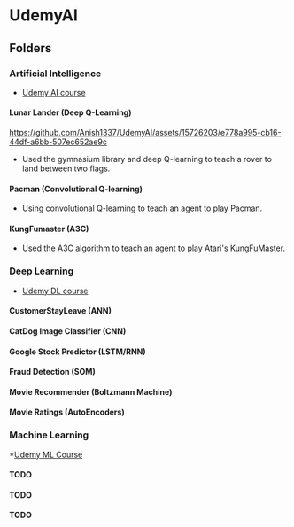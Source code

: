 # UdemyAI
## Folders
### Artificial Intelligence
* [Udemy AI course](https://www.udemy.com/course/artificial-intelligence-az/?couponCode=OF53124)
#### Lunar Lander (Deep Q-Learning)
https://github.com/Anish1337/UdemyAI/assets/15726203/e778a995-cb16-44df-a6bb-507ec652ae9c
* Used the gymnasium library and deep Q-learning to teach a rover to land between two flags.
#### Pacman (Convolutional Q-learning)
* Using convolutional Q-learning to teach an agent to play Pacman.
#### KungFumaster (A3C)
* Used the A3C algorithm to teach an agent to play Atari's KungFuMaster.
### Deep Learning
* [Udemy DL course](https://www.udemy.com/course/deeplearning/?couponCode=OF53124)
#### CustomerStayLeave (ANN)
#### CatDog Image Classifier (CNN)
#### Google Stock Predictor (LSTM/RNN)
#### Fraud Detection (SOM)
#### Movie Recommender (Boltzmann Machine)
#### Movie Ratings (AutoEncoders)

### Machine Learning
*[Udemy ML Course](https://www.udemy.com/course/deeplearning/?couponCode=OF53124)
#### TODO
#### TODO
#### TODO
